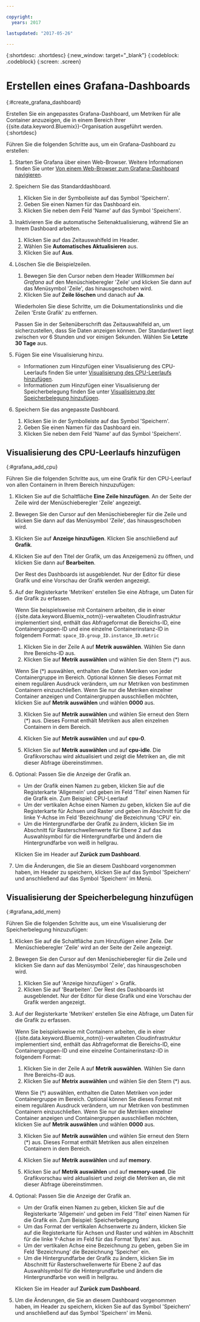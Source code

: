 ```yaml
---

copyright:
  years: 2017

lastupdated: "2017-05-26"

---
```



{:shortdesc: .shortdesc}
{:new_window: target="_blank"}
{:codeblock: .codeblock}
{:screen: .screen}

# Erstellen eines Grafana-Dashboards
{:#create_grafana_dashboard}

Erstellen Sie ein angepasstes Grafana-Dashboard, um Metriken für alle Container anzuzeigen, die in einem Bereich Ihrer {{site.data.keyword.Bluemix}}-Organisation ausgeführt werden.
{:shortdesc}

Führen Sie die folgenden Schritte aus, um ein Grafana-Dashboard zu erstellen:

1. Starten Sie Grafana über einen Web-Browser. Weitere Informationen finden Sie unter [Von einem Web-Browser zum Grafana-Dashboard navigieren](navigating_grafana.html#launch_grafana_from_browser).

2. Speichern Sie das Standarddashboard.

    1. Klicken Sie in der Symbolleiste auf das Symbol 'Speichern'.
    2. Geben Sie einen Namen für das Dashboard ein.
    3. Klicken Sie neben dem Feld 'Name' auf das Symbol 'Speichern'.
   
3. Inaktivieren Sie die automatische Seitenaktualisierung, während Sie an Ihrem Dashboard arbeiten. 

    1. Klicken Sie auf das Zeitauswahlfeld im Header.
    2. Wählen Sie **Automatisches Aktualisieren** aus.
    3. Klicken Sie auf **Aus**.
 
 5. Löschen Sie die Beispielzeilen.
 
     1. Bewegen Sie den Cursor neben dem Header *Willkommen bei Grafana* auf den Menüschieberegler 'Zeile' und klicken Sie dann auf das Menüsymbol 'Zeile', das hinausgeschoben wird.
     2. Klicken Sie auf **Zeile löschen** und danach auf **Ja**.
     
     Wiederholen Sie diese Schritte, um die Dokumentationslinks und die Zeilen 'Erste Grafik' zu entfernen. 
     
     Passen Sie in der Seitenüberschrift das Zeitauswahlfeld an, um sicherzustellen, dass Sie Daten anzeigen können. Der Standardwert liegt zwischen vor 6 Stunden und vor einigen Sekunden. Wählen Sie **Letzte 30 Tage** aus.
     
6. Fügen Sie eine Visualisierung hinzu.

    * Informationen zum Hinzufügen einer Visualisierung des CPU-Leerlaufs finden Sie unter [Visualisierung des CPU-Leerlaufs hinzufügen](create_grafana_dashboard.html#grafana_add_cpu).
    * Informationen zum Hinzufügen einer Visualisierung der Speicherbelegung finden Sie unter [Visualisierung der Speicherbelegung hinzufügen](create_grafana_dashboard.html#grafana_add_mem).
        
7. Speichern Sie das angepasste Dashboard.

    1. Klicken Sie in der Symbolleiste auf das Symbol 'Speichern'.
    2. Geben Sie einen Namen für das Dashboard ein.
    3. Klicken Sie neben dem Feld 'Name' auf das Symbol 'Speichern'.
    

## Visualisierung des CPU-Leerlaufs hinzufügen
{:#grafana_add_cpu}

Führen Sie die folgenden Schritte aus, um eine Grafik für den CPU-Leerlauf von allen Containern in Ihrem Bereich hinzuzufügen:

1. Klicken Sie auf die Schaltfläche **Eine Zeile hinzufügen**. An der Seite der Zeile wird der Menüschieberegler 'Zeile' angezeigt.
    
2. Bewegen Sie den Cursor auf den Menüschieberegler für die Zeile und klicken Sie dann auf das Menüsymbol 'Zeile', das hinausgeschoben wird.

3. Klicken Sie auf **Anzeige hinzufügen**. Klicken Sie anschließend auf **Grafik**.

4. Klicken Sie auf den Titel der Grafik, um das Anzeigemenü zu öffnen, und klicken Sie dann auf **Bearbeiten**. 

    Der Rest des Dashboards ist ausgeblendet. Nur der Editor für diese Grafik und eine Vorschau der Grafik werden angezeigt.
    
5. Auf der Registerkarte 'Metriken' erstellen Sie eine Abfrage, um Daten für die Grafik zu erfassen. 

    Wenn Sie beispielsweise mit Containern arbeiten, die in einer {{site.data.keyword.Bluemix_notm}}-verwalteten Cloudinfrastruktur implementiert sind, enthält das Abfrageformat die Bereichs-ID, eine Containergruppen-ID und eine einzelne Containerinstanz-ID in folgendem Format: `space_ID.group_ID.instance_ID.metric`
        
    1. Klicken Sie in der Zeile A auf **Metrik auswählen**. Wählen Sie dann Ihre Bereichs-ID aus.
    2. Klicken Sie auf **Metrik auswählen** und wählen Sie den Stern (\*) aus.
    
    Wenn Sie (\*) auswählen, enthalten die Daten Metriken von jeder Containergruppe im Bereich. Optional können Sie dieses Format mit einem regulären Ausdruck verändern, um nur Metriken von bestimmen Containern einzuschließen. Wenn Sie nur die Metriken einzelner Container anzeigen und Containergruppen ausschließen möchten, klicken Sie auf **Metrik auswählen** und wählen **0000** aus.
        
    3. Klicken Sie auf **Metrik auswählen** und wählen Sie erneut den Stern (\*) aus. Dieses Format enthält Metriken aus allen einzelnen Containern in dem Bereich.
        
    4. Klicken Sie auf **Metrik auswählen** und auf **cpu-0**.
        
    5. Klicken Sie auf **Metrik auswählen** und auf **cpu-idle**. Die Grafikvorschau wird aktualisiert und zeigt die Metriken an, die mit dieser Abfrage übereinstimmen.
    
6. Optional: Passen Sie die Anzeige der Grafik an.
    
    * Um der Grafik einen Namen zu geben, klicken Sie auf die Registerkarte 'Allgemein' und geben im Feld 'Titel' einen Namen für die Grafik ein. Zum Beispiel: CPU-Leerlauf
    * Um der vertikalen Achse einen Namen zu geben, klicken Sie auf die Registerkarte für Achsen und Raster und geben im Abschnitt für die linke Y-Achse im Feld 'Bezeichnung' die Bezeichnung 'CPU' ein.
    * Um die Hintergrundfarbe der Grafik zu ändern, klicken Sie im Abschnitt für Rasterschwellenwerte für Ebene 2 auf das Auswahlsymbol für die Hintergrundfarbe und ändern die Hintergrundfarbe von weiß in hellgrau.
    
    Klicken Sie im Header auf **Zurück zum Dashboard**.
    
7. Um die Änderungen, die Sie an diesem Dashboard vorgenommen haben, im Header zu speichern, klicken Sie auf das Symbol 'Speichern' und anschließend auf das Symbol 'Speichern' im Menü.


## Visualisierung der Speicherbelegung hinzufügen
{:#grafana_add_mem}

Führen Sie die folgenden Schritte aus, um eine Visualisierung der Speicherbelegung hinzuzufügen:

1. Klicken Sie auf die Schaltfläche zum Hinzufügen einer Zeile. Der Menüschieberegler 'Zeile' wird an der Seite der Zeile angezeigt.
   
2. Bewegen Sie den Cursor auf den Menüschieberegler für die Zeile und klicken Sie dann auf das Menüsymbol 'Zeile', das hinausgeschoben wird.

    1. Klicken Sie auf 'Anzeige hinzufügen' > Grafik.
    2. Klicken Sie auf 'Bearbeiten'. Der Rest des Dashboards ist ausgeblendet. Nur der Editor für diese Grafik und eine Vorschau der Grafik werden angezeigt.
    
3. Auf der Registerkarte 'Metriken' erstellen Sie eine Abfrage, um Daten für die Grafik zu erfassen. 

    Wenn Sie beispielsweise mit Containern arbeiten, die in einer {{site.data.keyword.Bluemix_notm}}-verwalteten Cloudinfrastruktur implementiert sind, enthält das Abfrageformat die Bereichs-ID, eine Containergruppen-ID und eine einzelne Containerinstanz-ID in folgendem Format:
        
    1. Klicken Sie in der Zeile A auf **Metrik auswählen**. Wählen Sie dann Ihre Bereichs-ID aus.
    2. Klicken Sie auf **Metrix auswählen** und wählen Sie den Stern (\*) aus.
    
    Wenn Sie (\*) auswählen, enthalten die Daten Metriken von jeder Containergruppe im Bereich. Optional können Sie dieses Format mit einem regulären Ausdruck verändern, um nur Metriken von bestimmen Containern einzuschließen. Wenn Sie nur die Metriken einzelner Container anzeigen und Containergruppen ausschließen möchten, klicken Sie auf **Metrik auswählen** und wählen **0000** aus.
    
    3. Klicken Sie auf **Metrik auswählen** und wählen Sie erneut den Stern (\*) aus. Dieses Format enthält Metriken aus allen einzelnen Containern in dem Bereich.
        
    4. Klicken Sie auf **Metrik auswählen** und auf **memory**.
        
    5. Klicken Sie auf **Metrik auswählen** und auf **memory-used**. Die Grafikvorschau wird aktualisiert und zeigt die Metriken an, die mit dieser Abfrage übereinstimmen.
    
6. Optional: Passen Sie die Anzeige der Grafik an.
    
    * Um der Grafik einen Namen zu geben, klicken Sie auf die Registerkarte 'Allgemein' und geben im Feld 'Titel' einen Namen für die Grafik ein. Zum Beispiel: Speicherbelegung
    *  Um das Format der vertikalen Achsenwerte zu ändern, klicken Sie auf die Registerkarte für Achsen und Raster und wählen im Abschnitt für die linke Y-Achse im Feld für das Format 'Bytes' aus.
    * Um der vertikalen Achse eine Bezeichnung zu geben, geben Sie im Feld 'Bezeichnung' die Bezeichnung 'Speicher' ein.
    * Um die Hintergrundfarbe der Grafik zu ändern, klicken Sie im Abschnitt für Rasterschwellenwerte für Ebene 2 auf das Auswahlsymbol für die Hintergrundfarbe und ändern die Hintergrundfarbe von weiß in hellgrau.
    
    Klicken Sie im Header auf **Zurück zum Dashboard**.

7. Um die Änderungen, die Sie an diesem Dashboard vorgenommen haben, im Header zu speichern, klicken Sie auf das Symbol 'Speichern' und anschließend auf das Symbol 'Speichern' im Menü.

